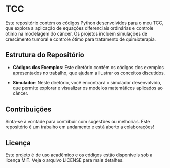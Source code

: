 # TCC
Este repositório contém os códigos Python desenvolvidos para o meu TCC, que explora a aplicação de equações diferenciais ordinárias e controle ótimo na modelagem do câncer. Os projetos incluem simulações de crescimento tumoral e controle ótimo para tratamento de quimioterapia.

## Estrutura do Repositório

- **Códigos dos Exemplos**: Este diretório contém os códigos dos exemplos apresentados no trabalho, que ajudam a ilustrar os conceitos discutidos.
  
- **Simulador**: Neste diretório, você encontrará o simulador desenvolvido, que permite explorar e visualizar os modelos matemáticos aplicados ao câncer.

## Contribuições

Sinta-se à vontade para contribuir com sugestões ou melhorias. Este repositório é um trabalho em andamento e está aberto a colaborações!

## Licença

Este projeto é de uso acadêmico e os códigos estão disponíveis sob a licença MIT. Veja o arquivo LICENSE para mais detalhes.
 
